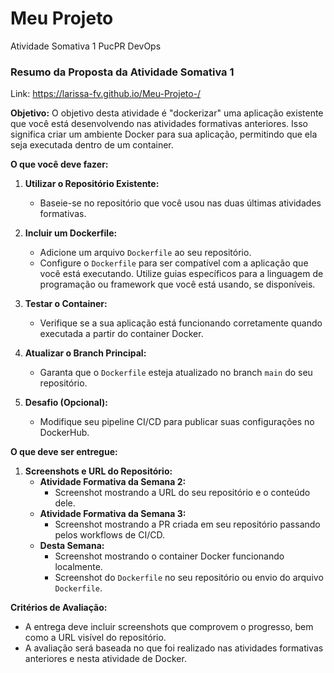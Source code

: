 # Meu Projeto

Atividade Somativa 1 PucPR DevOps

### **Resumo da Proposta da Atividade Somativa 1**

Link: https://larissa-fv.github.io/Meu-Projeto-/

**Objetivo:**
O objetivo desta atividade é "dockerizar" uma aplicação existente que você está desenvolvendo nas atividades formativas anteriores. Isso significa criar um ambiente Docker para sua aplicação, permitindo que ela seja executada dentro de um container.

**O que você deve fazer:**

1. **Utilizar o Repositório Existente:**
   - Baseie-se no repositório que você usou nas duas últimas atividades formativas.

2. **Incluir um Dockerfile:**
   - Adicione um arquivo `Dockerfile` ao seu repositório.
   - Configure o `Dockerfile` para ser compatível com a aplicação que você está executando. Utilize guias específicos para a linguagem de programação ou framework que você está usando, se disponíveis.

3. **Testar o Container:**
   - Verifique se a sua aplicação está funcionando corretamente quando executada a partir do container Docker.

4. **Atualizar o Branch Principal:**
   - Garanta que o `Dockerfile` esteja atualizado no branch `main` do seu repositório.

5. **Desafio (Opcional):**
   - Modifique seu pipeline CI/CD para publicar suas configurações no DockerHub.

**O que deve ser entregue:**

1. **Screenshots e URL do Repositório:**
   - **Atividade Formativa da Semana 2:**
     - Screenshot mostrando a URL do seu repositório e o conteúdo dele.
   - **Atividade Formativa da Semana 3:**
     - Screenshot mostrando a PR criada em seu repositório passando pelos workflows de CI/CD.
   - **Desta Semana:**
     - Screenshot mostrando o container Docker funcionando localmente.
     - Screenshot do `Dockerfile` no seu repositório ou envio do arquivo `Dockerfile`.

**Critérios de Avaliação:**
- A entrega deve incluir screenshots que comprovem o progresso, bem como a URL visível do repositório.
- A avaliação será baseada no que foi realizado nas atividades formativas anteriores e nesta atividade de Docker.
